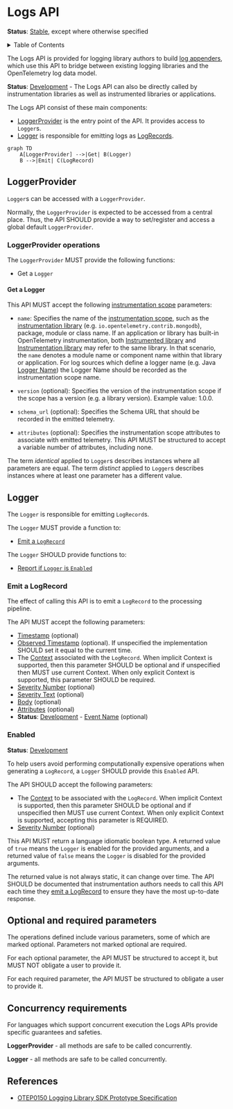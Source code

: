 <!--- Hugo front matter used to generate the website version of this page:
linkTitle: API
aliases: [bridge-api]
--->

# Logs API

**Status**: [Stable](../document-status.md), except where otherwise specified

<details>
<summary>Table of Contents</summary>

<!-- Re-generate TOC with `markdown-toc --no-first-h1 -i` -->

<!-- toc -->

- [LoggerProvider](#loggerprovider)
  * [LoggerProvider operations](#loggerprovider-operations)
    + [Get a Logger](#get-a-logger)
- [Logger](#logger)
  * [Emit a LogRecord](#emit-a-logrecord)
  * [Enabled](#enabled)
- [Optional and required parameters](#optional-and-required-parameters)
- [Concurrency requirements](#concurrency-requirements)
- [References](#references)

<!-- tocstop -->

</details>

The Logs API is provided for logging library authors to build
[log appenders](./supplementary-guidelines.md#how-to-create-a-log4j-log-appender),
which use this API to bridge between existing logging libraries and the
OpenTelemetry log data model.

**Status**: [Development](../document-status.md) - 
The Logs API can also be directly called by instrumentation libraries
as well as instrumented libraries or applications.

The Logs API consist of these main components:

* [LoggerProvider](#loggerprovider) is the entry point of the API. It provides access to `Logger`s.
* [Logger](#logger) is responsible for emitting logs as
  [LogRecords](./data-model.md#log-and-event-record-definition).

```mermaid
graph TD
    A[LoggerProvider] -->|Get| B(Logger)
    B -->|Emit| C(LogRecord)
```

## LoggerProvider

`Logger`s can be accessed with a `LoggerProvider`.

Normally, the `LoggerProvider` is expected to be accessed from a central place.
Thus, the API SHOULD provide a way to set/register and access a global default
`LoggerProvider`.

### LoggerProvider operations

The `LoggerProvider` MUST provide the following functions:

* Get a `Logger`

#### Get a Logger

This API MUST accept the following [instrumentation scope](data-model.md#field-instrumentationscope)
parameters:

* `name`: Specifies the name of the [instrumentation scope](../glossary.md#instrumentation-scope),
  such as the [instrumentation library](../glossary.md#instrumentation-library)
  (e.g. `io.opentelemetry.contrib.mongodb`), package, module or class name.
  If an application or library has built-in OpenTelemetry instrumentation, both
  [Instrumented library](../glossary.md#instrumented-library) and
  [Instrumentation library](../glossary.md#instrumentation-library) may refer to
  the same library. In that scenario, the `name` denotes a module name or component
  name within that library or application.
  For log sources which define a logger name (e.g. Java
  [Logger Name](https://docs.oracle.com/javase/7/docs/api/java/util/logging/Logger.html#getLogger(java.lang.String)))
  the Logger Name should be recorded as the instrumentation scope name.

* `version` (optional): Specifies the version of the instrumentation scope if
  the scope has a version (e.g. a library version). Example value: 1.0.0.

* `schema_url` (optional): Specifies the Schema URL that should be recorded in
  the emitted telemetry.

* `attributes` (optional): Specifies the instrumentation scope attributes to
  associate with emitted telemetry. This API MUST be structured to accept a
  variable number of attributes, including none.

The term *identical* applied to `Logger`s describes instances where all
parameters are equal. The term *distinct* applied to `Logger`s describes
instances where at least one parameter has a different value.

## Logger

The `Logger` is responsible for emitting `LogRecord`s.

The `Logger` MUST provide a function to:

- [Emit a `LogRecord`](#emit-a-logrecord)

The `Logger` SHOULD provide functions to:

- [Report if `Logger` is `Enabled`](#enabled)

### Emit a LogRecord

The effect of calling this API is to emit a `LogRecord` to the processing pipeline.

The API MUST accept the following parameters:

- [Timestamp](./data-model.md#field-timestamp) (optional)
- [Observed Timestamp](./data-model.md#field-observedtimestamp) (optional). If unspecified the
  implementation SHOULD set it equal to the current time.
- The [Context](../context/README.md) associated with the `LogRecord`.
  When implicit Context is supported, then this parameter SHOULD be optional and
  if unspecified then MUST use current Context.
  When only explicit Context is supported, this parameter SHOULD be required.
- [Severity Number](./data-model.md#field-severitynumber) (optional)
- [Severity Text](./data-model.md#field-severitytext) (optional)
- [Body](./data-model.md#field-body) (optional)
- [Attributes](./data-model.md#field-attributes) (optional)
- **Status**: [Development](../document-status.md) - [Event Name](./data-model.md#field-eventname) (optional)

### Enabled

**Status**: [Development](../document-status.md)

To help users avoid performing computationally expensive operations when
generating a `LogRecord`, a `Logger` SHOULD provide this `Enabled` API.

The API SHOULD accept the following parameters:

- The [Context](../context/README.md) to be associated with the `LogRecord`.
  When implicit Context is supported, then this parameter SHOULD be optional and
  if unspecified then MUST use current Context.
  When only explicit Context is supported, accepting this parameter is REQUIRED.
- [Severity Number](./data-model.md#field-severitynumber) (optional)

This API MUST return a language idiomatic boolean type. A returned value of
`true` means the `Logger` is enabled for the provided arguments, and a returned
value of `false` means the `Logger` is disabled for the provided arguments.

The returned value is not always static, it can change over time. The API
SHOULD be documented that instrumentation authors needs to call this API each
time they [emit a LogRecord](#emit-a-logrecord) to ensure they have the most
up-to-date response.

## Optional and required parameters

The operations defined include various parameters, some of which are marked
optional. Parameters not marked optional are required.

For each optional parameter, the API MUST be structured to accept it, but MUST
NOT obligate a user to provide it.

For each required parameter, the API MUST be structured to obligate a user to
provide it.

## Concurrency requirements

For languages which support concurrent execution the Logs APIs provide
specific guarantees and safeties.

**LoggerProvider** - all methods are safe to be called concurrently.

**Logger** - all methods are safe to be called concurrently.

## References

- [OTEP0150 Logging Library SDK Prototype Specification](https://github.com/open-telemetry/oteps/blob/main/text/logs/0150-logging-library-sdk.md)
